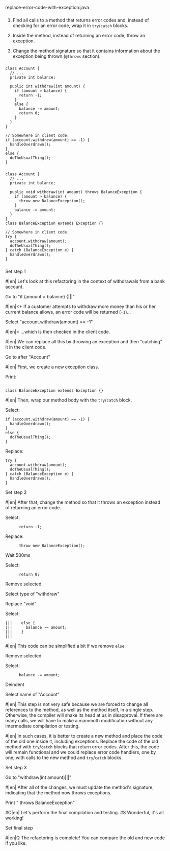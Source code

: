 replace-error-code-with-exception:java

###

1. Find all calls to a method that returns error codes and, instead of checking for an error code, wrap it in `try`/`catch` blocks.


2. Inside the method, instead of returning an error code, throw an exception.


3. Change the method signature so that it contains information about the exception being thrown (`@throws` section).




###

```
class Account {
  // ...
  private int balance;

  public int withdraw(int amount) {
    if (amount > balance) {
      return -1;
    }
    else {
      balance -= amount;
      return 0;
    }
  }
}

// Somewhere in client code.
if (account.withdraw(amount) == -1) {
  handleOverdrawn();
}
else {
  doTheUsualThing();
}
```

###

```
class Account {
  // ...
  private int balance;

  public void withdraw(int amount) throws BalanceException {
    if (amount > balance) {
      throw new BalanceException();
    }
    balance -= amount;
  }
}
class BalanceException extends Exception {}

// Somewhere in client code.
try {
  account.withdraw(amount);
  doTheUsualThing();
} catch (BalanceException e) {
  handleOverdrawn();
}
```

###

Set step 1


#|en| Let's look at this refactoring in the context of withdrawals from a bank account.


Go to "if (amount > balance) {|||"


#|en|<+ If a customer attempts to withdraw more money than his or her current balance allows, an error code will be returned (`-1`)…


Select "account.withdraw(amount) == -1"


#|en|= …which is then checked in the client code.



#|en| We can replace all this by throwing an exception and then "catching" it in the client code.


Go to after "Account"


#|en| First, we create a new exception class.


Print:
```

class BalanceException extends Exception {}
```


#|en| Then, wrap our method body with the `try`/`catch` block.


Select:
```
if (account.withdraw(amount) == -1) {
  handleOverdrawn();
}
else {
  doTheUsualThing();
}
```

Replace:
```
try {
  account.withdraw(amount);
  doTheUsualThing();
} catch (BalanceException e) {
  handleOverdrawn();
}
```

Set step 2


#|en| After that, change the method so that it throws an exception instead of returning an error code.


Select:
```
      return -1;
```

Replace:
```
      throw new BalanceException();
```

Wait 500ms

Select:
```
      return 0;

```

Remove selected

Select type of "withdraw"

Replace "void"

Select:
```
|||    else {
|||      balance -= amount;
|||    }
|||
```


#|en| This code can be simplified a bit if we remove `else`.


Remove selected

Select:
```
      balance -= amount;
```

Deindent

Select name of "Account"


#|en| This step is not very safe because we are forced to change all references to the method, as well as the method itself, in a single step. Otherwise, the compiler will shake its head at us in disapproval. If there are many calls, we will have to make a mammoth modification without any intermediate compilation or testing.



#|en| In such cases, it is better to create a new method and place the code of the old one inside it, including exceptions. Replace the code of the old method with `try`/`catch` blocks that return error codes. After this, the code will remain functional and we could replace error code handlers, one by one, with calls to the new method and `try`/`catch` blocks.


Set step 3

Go to "withdraw(int amount)|||"


#|en| After all of the changes, we must update the method's signature, indicating that the method now throws exceptions.


Print " throws BalanceException"


#C|en| Let's perform the final compilation and testing.
#S Wonderful, it's all working!


Set final step


#|en|Q The refactoring is complete! You can compare the old and new code if you like.
